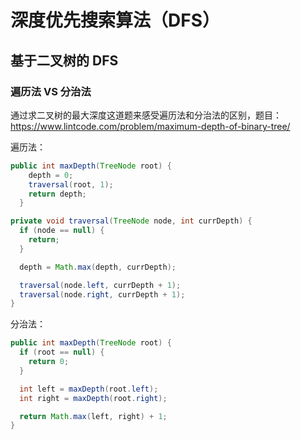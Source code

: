 # 深度优先搜索算法（DFS）

## 基于二叉树的 DFS

### 遍历法 VS 分治法

通过求二叉树的最大深度这道题来感受遍历法和分治法的区别，题目：https://www.lintcode.com/problem/maximum-depth-of-binary-tree/

遍历法：

``` java
public int maxDepth(TreeNode root) {
    depth = 0;
    traversal(root, 1);
    return depth;
  }

private void traversal(TreeNode node, int currDepth) {
  if (node == null) {
    return;
  }

  depth = Math.max(depth, currDepth);

  traversal(node.left, currDepth + 1);
  traversal(node.right, currDepth + 1);
}
```

分治法：

``` java
public int maxDepth(TreeNode root) {
  if (root == null) {
    return 0;
  }

  int left = maxDepth(root.left);
  int right = maxDepth(root.right);

  return Math.max(left, right) + 1;
}
```